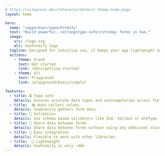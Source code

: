 ```yaml
---
# https://vitepress.dev/reference/default-theme-home-page
layout: home

hero:
  name: "<span>Vue</span>Formify"
  text: "Build powerful, <strong>type-safe</strong> forms in Vue."
  image:
    src: /logo.svg
    alt: VueFormify logo
  tagline: Designed for intuitive use, it keeps your app lightweight and efficient while offering robust form handling capabilities.
  actions:
    - theme: brand
      text: Get started
      link: /docs/getting-started/
    - theme: alt
      text: Playground
      link: /playground/basic/simple/

features:
  - title: 🔒 Type safe 
    details: Ensures accurate data types and autocompletion across fields
  - title:  📥 Auto collect values
    details: Seamlessly gathers form data.
  - title: 🚧 Validation
    details: Use schema based validators like Zod, Valibot or ArkType.
  - title: 🔗 Share data between forms
    details: Share data between forms without using any addtional store logic.
  - title: 🚀 Easy integration
    details: Flexible to work with other libraries.
  - title:  🌱 Lightweight
    details: VueFormify is only ~4kb
---
```

